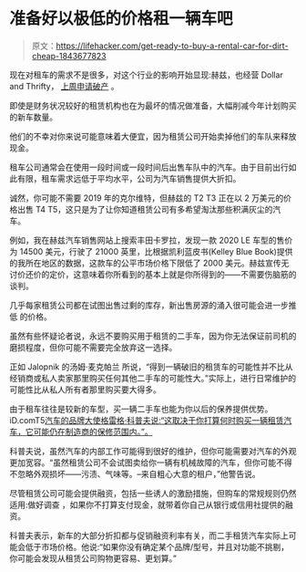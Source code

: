# 准备好以极低的价格租一辆车吧

> 原文：<https://lifehacker.com/get-ready-to-buy-a-rental-car-for-dirt-cheap-1843677823>

现在对租车的需求不是很多，对这个行业的影响开始显现:赫兹，也经营 Dollar and Thrifty， [上周申请破产](https://www.nytimes.com/2020/05/22/business/hertz-bankruptcy-coronavirus-car-rental.html) 。



即使是财务状况较好的租赁机构也在为最坏的情况做准备，大幅削减今年计划购买的新车数量。

他们的不幸对你来说可能意味着大便宜，因为租赁公司开始卖掉他们的车队来释放现金。

租车公司通常会在使用一段时间或一段时间后出售车队中的汽车。由于目前出行如此有限，租车需求远低于平均水平，公司为汽车销售提供大折扣。

诚然，你可能不需要 2019 年的克尔维特，但赫兹的 T2 T3 正在以 2 万美元的价格出售 T4 T5，这只是为了让你知道租赁公司有多希望淘汰那些积满灰尘的汽车。

例如，我在赫兹汽车销售网站上搜索丰田卡罗拉，发现一款 2020 LE 车型的售价为 14500 美元，行驶了 21000 英里，比根据凯利蓝皮书(Kelley Blue Book)提供的我所在地区的数据，这款车的公平市场价格下限低了 2000 美元。赫兹宣传无讨价还价的定价，这意味着你所看到的基本上就是你所得到的——不需要伤脑筋的谈判。

几乎每家租赁公司都在试图出售过剩的库存，新出售房源的涌入很可能会进一步推低 的价格。

虽然有些怀疑论者说，永远不要购买用于租赁的二手车，因为你无法保证前司机的磨损程度，但你可能不需要完全放弃这一选择。

正如 Jalopnik 的汤姆·麦克帕兰 所说，“得到一辆破旧的租赁车的可能性并不比从经销商或私人卖家那里购买任何其他二手车的可能性大。”实际上，进行日常维护的可能性比从私人所有者那里购买要大得多。

由于租车往往是较新的车型，买一辆二手车也能为你以后的保养提供优势。iD.comT5[汽车的品牌大使格雷格·科普夫说:“这取决于你打算何时购买一辆租赁汽车，它可能仍在制造商的保修范围内。”。](http://CARiD.com)

科普夫说，虽然汽车的内部工作可能得到很好的维护，但你可能需要对汽车的外观更加宽容。“虽然租赁公司不会试图卖给你一辆有机械故障的汽车，但你可能不得不忽略外观损坏——污渍、气味等。–来自粗心大意的租户，”他警告说。

尽管租赁公司可能会提供融资，包括一些诱人的激励措施，但购车的常规规则仍然适用:做好调查 ，如果你不打算支付现金，就带着你自己从银行或信用社提供的融资。

科普夫表示，新车的大部分折扣都与促销融资利率有关，而二手租赁汽车实际上可能会低于市场价格。他说:“如果你没有确定某个品牌/型号，并且对功能不挑剔，你可能会发现从租赁公司购物更容易、更划算。”